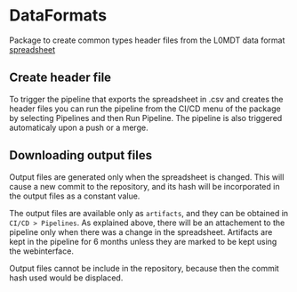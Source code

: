 # DataFormats

Package to create common types header files from the L0MDT data format [spreadsheet](https://docs.google.com/spreadsheets/d/1oJh-NPv990n6AzXXZ7cBaySrltqBO-eGucrsnOx_r4s/edit#gid=1745105770)

Create header file
------------------

To trigger the pipeline that exports the spreadsheet in .csv and creates the header files you can run the pipeline from the CI/CD menu of the package by selecting Pipelines and then Run Pipeline. The pipeline is also triggered automaticaly upon a push or a merge.

## Downloading output files

Output files are generated only when the spreadsheet is changed. This will cause a new commit to the repository, and its hash will be incorporated in the output files as a constant value.

The output files are available only as `artifacts`, and they can be obtained in `CI/CD > Pipelines`. As explained above, there will be an attachement to the pipeline only when there was a change in the spreadsheet. Artifacts are kept in the pipeline for 6 months unless they are marked to be kept using the webinterface.

Output files cannot be include in the repository, because then the commit hash used would be displaced.

